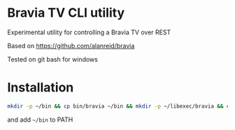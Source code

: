 # Bravia TV CLI utility

Experimental utility for controlling a Bravia TV over REST

Based on https://github.com/alanreid/bravia

Tested on git bash for windows

# Installation

```bash
mkdir -p ~/bin && cp bin/bravia ~/bin && mkdir -p ~/libexec/bravia && cp -r libexec/bravia/* ~/libexec/bravia
```

and add `~/bin` to PATH
